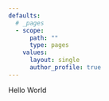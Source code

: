 ```yaml
---
defaults:
  # _pages
  - scope:
      path: ""
      type: pages
    values:
      layout: single
      author_profile: true
---
```


Hello World

